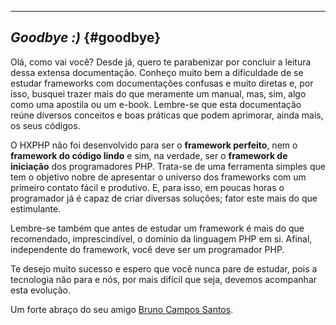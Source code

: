 ----
## *Goodbye :)* {#goodbye}

Olá, como vai você? Desde já, quero te parabenizar por concluir a leitura dessa extensa documentação. Conheço muito bem a dificuldade de se estudar frameworks com documentações confusas e muito diretas e, por isso, busquei trazer mais do que meramente um manual, mas, sim, algo como uma apostila ou um e-book. Lembre-se que esta documentação reúne diversos conceitos e boas práticas que podem aprimorar, ainda mais, os seus códigos.

O HXPHP não foi desenvolvido para ser o **framework perfeito**, nem o **framework do código lindo** e sim, na verdade, ser o **framework de iniciação** dos programadores PHP. Trata-se de uma ferramenta simples que tem o objetivo nobre de apresentar o universo dos frameworks com um primeiro contato fácil e produtivo. E, para isso, em poucas horas o programador já é capaz de criar diversas soluções; fator este mais do que estimulante.

Lembre-se também que antes de estudar um framework é mais do que recomendado, imprescindível, o domínio da linguagem PHP em si. Afinal, independente do framework, você deve ser um programador PHP.

Te desejo muito sucesso e espero que você nunca pare de estudar, pois a tecnologia não para e nós, por mais difícil que seja, devemos acompanhar esta evolução.

Um forte abraço do seu amigo [Bruno Campos Santos](https://www.facebook.com/brunocsantos2012 "Bruno Campos Santos").